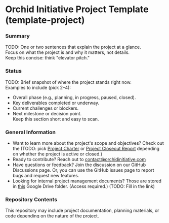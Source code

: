 # Orchid Initiative Project Template (template-project)

### Summary
TODO: One or two sentences that explain the project at a glance.  
Focus on what the project is and why it matters, not details.  
Keep this concise: think "elevator pitch."

### Status
TODO: Brief snapshot of where the project stands right now.  
Examples to include (pick 2–4):  
- Overall phase (e.g., planning, in progress, paused, closed).  
- Key deliverables completed or underway.  
- Current challenges or blockers.  
- Next milestone or decision point.  
Keep this section short and easy to scan.

### General Information
- Want to learn more about the project's scope and objectives? Check out the (TODO: pick [Project Charter](documentation/PROJECT_CHARTER.md) or [Project Closeout Report](documentation/PROJECT_CLOSEOUT.md) depending on whether the project is active or closed.)
- Ready to contribute? Reach out to contact@orchidinitiative.com
- Have questions or feedback? Join the discussion on our GitHub Discussions page.  Or, you can use the GitHub issues page to report bugs and request new features.
- Looking for internal project management documents? Those are stored in [this]() Google Drive folder. (Access required.) (TODO: Fill in the link)

### Repository Contents
This repository may include project documentation, planning materials, or code depending on the nature of the project.  

At minimum, you’ll always find a `documentation/` folder with the project charter.  

Other folders (e.g., `/src`, `/design`) will appear as the project develops.  

### Additional Resources
